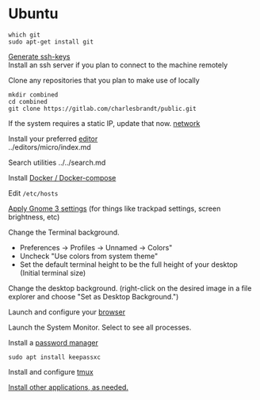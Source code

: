 # Ubuntu

```
which git
sudo apt-get install git
```

[Generate ssh-keys](../terminal/ssh.md)  
Install an ssh server if you plan to connect to the machine remotely  

Clone any repositories that you plan to make use of locally

```
mkdir combined
cd combined
git clone https://gitlab.com/charlesbrandt/public.git
```

If the system requires a static IP, update that now. [network](../network.md)

Install your preferred [editor](../editors/)  
../editors/micro/index.md

Search utilities
../../search.md

Install [Docker / Docker-compose](../virtualization/docker.md)  

Edit `/etc/hosts`

[Apply Gnome 3 settings](window-managers/gnome3.md) (for things like trackpad settings, screen brightness, etc)

Change the Terminal background.   
  - Preferences -> Profiles -> Unnamed -> Colors"  
  - Uncheck "Use colors from system theme"  
  - Set the default terminal height to be the full height of your desktop  
    (Initial terminal size)

Change the desktop background. (right-click on the desired image in a file explorer and choose "Set as Desktop Background.")

Launch and configure your [browser](../browsers.md)  

Launch the System Monitor. Select to see all processes.  

Install a [password manager](../password-manager.md)

```
sudo apt install keepassxc
```

Install and configure [tmux](../terminal/tmux.md)  




[Install other applications, as needed.](../applications.md)

